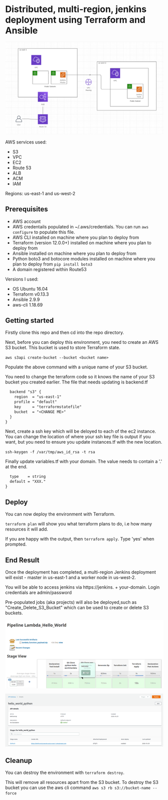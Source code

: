 # Distributed, multi-region, jenkins deployment using Terraform and Ansible

![media/logo](diagram.png)

AWS services used:

* S3
* VPC
* EC2
* Route 53
* ALB
* ACM
* IAM

Regions: us-east-1 and us-west-2

## Prerequisites

* AWS account
* AWS credentails populated in ~/.aws/credentials. You can run `aws configure` to populate this file.
* AWS CLI installed on machine where you plan to deploy from
* Terraform (version 12.0.0+) installed on machine where you plan to deploy from
* Ansible installed on machine where you plan to deploy from
* Python boto3 and botocore modules installed on machine where you plan to deploy from `pip install boto3`
* A domain registered within Route53

Versions I used:
* OS Ubuntu 16.04
* Terraform v0.13.3
* Ansible 2.9.9
* aws-cli 1.18.69

## Getting started

Firstly clone this repo and then cd into the repo directory.

Next, before you can deploy this environment, you need to create an AWS S3 bucket. This bucket is used to store Terraform state.

`aws s3api create-bucket --bucket <bucket name>`

Populate the above command with a unique name of your S3 bucket.

You need to change the terraform code so it knows the name of your S3 bucket you created earlier. The file that needs updating is backend.tf

```
  backend "s3" {
    region  = "us-east-1"
    profile = "default"
    key     = "terraformstatefile"
    bucket  = "<CHANGE ME>"
  }
}
```

Next, create a ssh key which will be deloyed to each of the ec2 instance. You can change the location of where your ssh key file is output if you want, but you need to ensure you update instances.tf with the new location.

`ssh-keygen -f /var/tmp/aws_id_rsa -t rsa`

Finally update variables.tf with your domain. The value needs to contain a '.' at the end.

```variable "dns-name" {
  type    = string
  default = "XXX."
}
```

## Deploy

You can now deploy the environment with Terraform.

`terraform plan` will show you what terraform plans to do, i.e how many resources it will add.

If you are happy with the output, then `terraform apply`. Type 'yes' when prompted.


## End Result

Once the deployment has completed, a multi-region Jenkins deployment will exist - master in us-east-1 and a worker node in us-west-2.

You will be able to access jenkins via https://jenkins. + your-domain. Login credentials are admin/password

Pre-populated jobs (aka projects) will also be deployed,such as "Create_Delete_S3_Bucket" which can be used to create or delete S3 buckets.

![logo](media/Lambda_Hello_World-jenkins.png)

![logo](media/hello_world_python-api-screenshot.png)

## Cleanup

You can destroy the environment with `terraform destroy`.

This will remove all resources apart from the S3 bucket. To destroy the S3 bucket you can use the aws cli command `aws s3 rb s3://bucket-name --force`  

